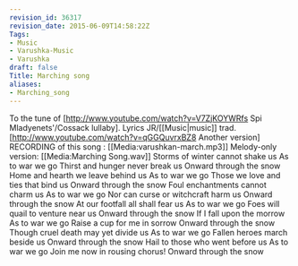 ```yaml
---
revision_id: 36317
revision_date: 2015-06-09T14:58:22Z
Tags:
- Music
- Varushka-Music
- Varushka
draft: false
Title: Marching song
aliases:
- Marching_song
---
```

To the tune of [http://www.youtube.com/watch?v=V7ZjKOYWRfs Spi Mladyenets'/Cossack lullaby]. Lyrics JR/[[Music|music]] trad.
[http://www.youtube.com/watch?v=qGGQuvrxBZ8 Another version]
RECORDING of this song : [[Media:varushkan-march.mp3]]
Melody-only version: [[Media:Marching Song.wav]]
Storms of winter cannot shake us
As to war we go
Thirst and hunger never break us
Onward through the snow 
Home and hearth we leave behind us
As to war we go
Those we love and ties that bind us
Onward through the snow
Foul enchantments cannot charm us
As to war we go
Nor can curse or witchcraft harm us
Onward through the snow
At our footfall all shall fear us
As to war we go
Foes will quail to venture near us
Onward through the snow
If I fall upon the morrow
As to war we go
Raise a cup for me in sorrow
Onward through the snow
Though cruel death may yet divide us
As to war we go
Fallen heroes march beside us
Onward through the snow
Hail to those who went before us
As to war we go
Join me now in rousing chorus!
Onward through the snow